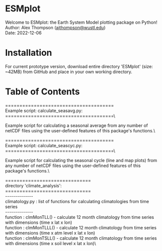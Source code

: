 # ESMplot

Welcome to ESMplot: the Earth System Model plotting package on Python! \
Author: Alex Thompson (ajthompson@wustl.edu) \
Date: 2022-12-06

# Installation
For current prototype version, download entire directory 'ESMplot' (size: ~42MB) from GitHub and place in your own working directory.

# Table of Contents

======================================\
Example script: calculate_seasavg.py:\
======================================\

 Example script for calculating a seasonal average from any number of netCDF files using the
  user-defined features of this package's functions.\


======================================\
Example script: calculate_seascyc.py:\
======================================\

 Example script for calculating the seasonal cycle (line and map plots) from any number of
  netCDF files using the user-defined features of this package's functions.\


==============================\
directory 'climate_analysis':\
==============================\
 --------------\
 climatology.py : list of functions for calculating climatologies from time series\
 --------------\
  function : clmMonTLL() - calculate 12 month climatology from time series with dimensions
                           (time x lat x lon)\
  function : clmMonTLLL() - calculate 12 month climatology from time series with dimensions
                            (time x atm level x lat x lon)\
  function : clmMonTSLL() - calculate 12 month climatology from time series with dimensions
                            (time x soil level x lat x lon)\

